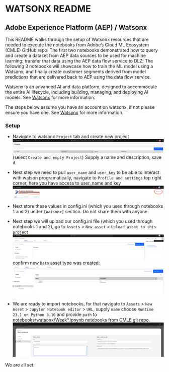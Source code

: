# WATSONX README

## Adobe Experience Platform (AEP) / Watsonx

This README walks through the setup of Watsonx resources that are needed to execute the notebooks from Adobe’s Cloud ML Ecosystem (CMLE) GitHub repo. The first two notebooks demonstrated how to query and create a dataset from AEP data sources to be used for machine learning; transfer that data using the AEP data flow service to DLZ; The following 3 notebooks will showcase how to train the ML model using a Watsonx; and finally create customer segments derived from model predictions that are delivered back to AEP using the data flow service.

Watsonx is an advanced AI and data platform, designed to accommodate the entire AI lifecycle, including building, managing, and deploying AI models. See [Watsonx](https://www.ibm.com/watsonx) for more information.

The steps below assume you have an account on watsonx, if not please ensure you have one. See [Watsonx](https://www.ibm.com/watsonx) for more information.

### Setup

* Navigate to watsonx `Project` tab and create new project ![Project](images/projects.png) (select `Create and empty Project`) Supply a name and description, save it.

* Next step we need to pull `user_name` and `user_key` to be able to interact with watson programatically, navigate to `Profile and settings` top right corner, here you have access to user_name and key ![NameKey](images/user_name_key.png) 

* Next store these values in config.ini (which you used through notebooks 1 and 2) under `[Watsonx]` section. Do not share them with anyone.

* Next step we will upload our config.ini file (which you used through notebooks 1 and 2), go to `Assets` > `New asset` > `Upload asset to this project` ![Asset](images/config_ini_asset.png) confirm new `Data` asset type was created: ![Asset](images/config_ini_data_asset.png)
 
* We are ready to import notebooks, for that navigate to `Assets` > `New Asset` > `Jupyter Notebook editor` > `URL`, supply `name` choose `Runtime 23.1 on Python 3.10` and provide `path` to notebooks/watsonx/Week*.ipnynb notebooks from CMLE git repo.![Notebook](images/notebook.png)


We are all set.
